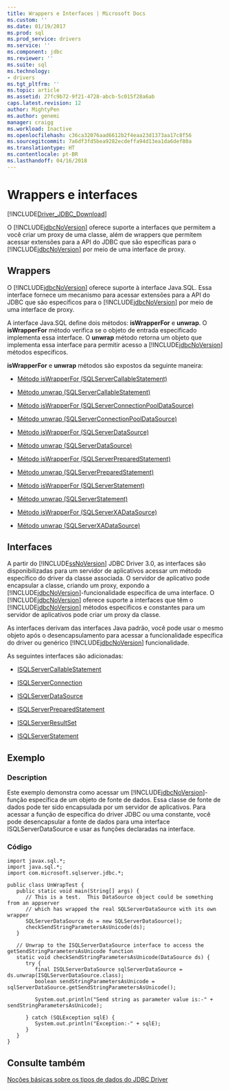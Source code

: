 ```yaml
---
title: Wrappers e Interfaces | Microsoft Docs
ms.custom: ''
ms.date: 01/19/2017
ms.prod: sql
ms.prod_service: drivers
ms.service: ''
ms.component: jdbc
ms.reviewer: ''
ms.suite: sql
ms.technology:
- drivers
ms.tgt_pltfrm: ''
ms.topic: article
ms.assetid: 27fc9b72-9f21-4728-abcb-5c015f28a6ab
caps.latest.revision: 12
author: MightyPen
ms.author: genemi
manager: craigg
ms.workload: Inactive
ms.openlocfilehash: c36ca32076aad6612b2f4eaa23d1373aa17c8f56
ms.sourcegitcommit: 7a6df3fd5bea9282ecdeffa94d13ea1da6def80a
ms.translationtype: HT
ms.contentlocale: pt-BR
ms.lasthandoff: 04/16/2018
---
```

# <a name="wrappers-and-interfaces"></a>Wrappers e interfaces
[!INCLUDE[Driver_JDBC_Download](../../includes/driver_jdbc_download.md)]

  O [!INCLUDE[jdbcNoVersion](../../includes/jdbcnoversion_md.md)] oferece suporte a interfaces que permitem a você criar um proxy de uma classe, além de wrappers que permitem acessar extensões para a API do JDBC que são específicas para o [!INCLUDE[jdbcNoVersion](../../includes/jdbcnoversion_md.md)] por meio de uma interface de proxy.  
  
## <a name="wrappers"></a>Wrappers  
 O [!INCLUDE[jdbcNoVersion](../../includes/jdbcnoversion_md.md)] oferece suporte à interface Java.SQL. Essa interface fornece um mecanismo para acessar extensões para a API do JDBC que são específicos para o [!INCLUDE[jdbcNoVersion](../../includes/jdbcnoversion_md.md)] por meio de uma interface de proxy.  
  
 A interface Java.SQL define dois métodos: **isWrapperFor** e **unwrap**. O **isWrapperFor** método verifica se o objeto de entrada especificado implementa essa interface. O **unwrap** método retorna um objeto que implementa essa interface para permitir acesso a [!INCLUDE[jdbcNoVersion](../../includes/jdbcnoversion_md.md)] métodos específicos.  
  
 **isWrapperFor** e **unwrap** métodos são expostos da seguinte maneira:  
  
-   [Método isWrapperFor &#40;SQLServerCallableStatement&#41;](../../connect/jdbc/reference/iswrapperfor-method-sqlservercallablestatement.md)  
  
-   [Método unwrap &#40;SQLServerCallableStatement&#41;](../../connect/jdbc/reference/unwrap-method-sqlservercallablestatement.md)  
  
-   [Método isWrapperFor &#40;SQLServerConnectionPoolDataSource&#41;](../../connect/jdbc/reference/iswrapperfor-method-sqlserverconnectionpooldatasource.md)  
  
-   [Método unwrap &#40;SQLServerConnectionPoolDataSource&#41;](../../connect/jdbc/reference/unwrap-method-sqlserverconnectionpooldatasource.md)  
  
-   [Método isWrapperFor &#40;SQLServerDataSource&#41;](../../connect/jdbc/reference/iswrapperfor-method-sqlserverdatasource.md)  
  
-   [Método unwrap &#40;SQLServerDataSource&#41;](../../connect/jdbc/reference/unwrap-method-sqlserverdatasource.md)  
  
-   [Método isWrapperFor &#40;SQLServerPreparedStatement&#41;](../../connect/jdbc/reference/iswrapperfor-method-sqlserverpreparedstatement.md)  
  
-   [Método unwrap &#40;SQLServerPreparedStatement&#41;](../../connect/jdbc/reference/unwrap-method-sqlserverpreparedstatement.md)  
  
-   [Método isWrapperFor &#40;SQLServerStatement&#41;](../../connect/jdbc/reference/iswrapperfor-method-sqlserverstatement.md)  
  
-   [Método unwrap &#40;SQLServerStatement&#41;](../../connect/jdbc/reference/unwrap-method-sqlserverstatement.md)  
  
-   [Método isWrapperFor &#40;SQLServerXADataSource&#41;](../../connect/jdbc/reference/iswrapperfor-method-sqlserverxadatasource.md)  
  
-   [Método unwrap &#40;SQLServerXADataSource&#41;](../../connect/jdbc/reference/unwrap-method-sqlserverxadatasource.md)  
  
## <a name="interfaces"></a>Interfaces  
 A partir do [!INCLUDE[ssNoVersion](../../includes/ssnoversion_md.md)] JDBC Driver 3.0, as interfaces são disponibilizadas para um servidor de aplicativos acessar um método específico do driver da classe associada. O servidor de aplicativo pode encapsular a classe, criando um proxy, expondo a [!INCLUDE[jdbcNoVersion](../../includes/jdbcnoversion_md.md)]-funcionalidade específica de uma interface. O [!INCLUDE[jdbcNoVersion](../../includes/jdbcnoversion_md.md)] oferece suporte a interfaces que têm o [!INCLUDE[jdbcNoVersion](../../includes/jdbcnoversion_md.md)] métodos específicos e constantes para um servidor de aplicativos pode criar um proxy da classe.  
  
 As interfaces derivam das interfaces Java padrão, você pode usar o mesmo objeto após o desencapsulamento para acessar a funcionalidade específica do driver ou genérico [!INCLUDE[jdbcNoVersion](../../includes/jdbcnoversion_md.md)] funcionalidade.  
  
 As seguintes interfaces são adicionadas:  
  
-   [ISQLServerCallableStatement](../../connect/jdbc/reference/isqlservercallablestatement-interface.md)  
  
-   [ISQLServerConnection](../../connect/jdbc/reference/isqlserverconnection-interface.md)  
  
-   [ISQLServerDataSource](../../connect/jdbc/reference/isqlserverdatasource-interface.md)  
  
-   [ISQLServerPreparedStatement](../../connect/jdbc/reference/isqlserverpreparedstatement-interface.md)  
  
-   [ISQLServerResultSet](../../connect/jdbc/reference/isqlserverresultset-interface.md)  
  
-   [ISQLServerStatement](../../connect/jdbc/reference/isqlserverstatement-interface.md)  
  
## <a name="example"></a>Exemplo  
  
### <a name="description"></a>Description  
 Este exemplo demonstra como acessar um [!INCLUDE[jdbcNoVersion](../../includes/jdbcnoversion_md.md)]-função específica de um objeto de fonte de dados. Essa classe de fonte de dados pode ter sido encapsulada por um servidor de aplicativos. Para acessar a função de específica do driver JDBC ou uma constante, você pode desencapsular a fonte de dados para uma interface ISQLServerDataSource e usar as funções declaradas na interface.  
  
### <a name="code"></a>Código  
  
```  
import javax.sql.*;  
import java.sql.*;  
import com.microsoft.sqlserver.jdbc.*;  
  
public class UnWrapTest {  
   public static void main(String[] args) {  
      // This is a test.  This DataSource object could be something from an appserver   
      // which has wrapped the real SQLServerDataSource with its own wrapper  
      SQLServerDataSource ds = new SQLServerDataSource();  
      checkSendStringParametersAsUnicode(ds);  
   }  
  
   // Unwrap to the ISQLServerDataSource interface to access the getSendStringParametersAsUnicode function  
   static void checkSendStringParametersAsUnicode(DataSource ds) {  
      try {  
         final ISQLServerDataSource sqlServerDataSource = ds.unwrap(ISQLServerDataSource.class);  
         boolean sendStringParametersAsUnicode = sqlServerDataSource.getSendStringParametersAsUnicode();  
  
         System.out.println("Send string as parameter value is:-" + sendStringParametersAsUnicode);  
  
      } catch (SQLException sqlE) {  
         System.out.println("Exception:-" + sqlE);  
      }  
   }  
}  
```  
  
## <a name="see-also"></a>Consulte também  
 [Noções básicas sobre os tipos de dados do JDBC Driver](../../connect/jdbc/understanding-the-jdbc-driver-data-types.md)  
  
  
